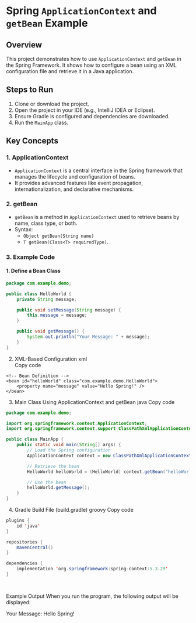 # Spring `ApplicationContext` and `getBean` Example

## Overview
This project demonstrates how to use `ApplicationContext` and `getBean` in the Spring Framework. It shows how to configure a bean using an XML configuration file and retrieve it in a Java application.

## Steps to Run

1. Clone or download the project.
2. Open the project in your IDE (e.g., IntelliJ IDEA or Eclipse).
3. Ensure Gradle is configured and dependencies are downloaded.
4. Run the `MainApp` class.

## Key Concepts

### 1. ApplicationContext
- `ApplicationContext` is a central interface in the Spring framework that manages the lifecycle and configuration of beans.
- It provides advanced features like event propagation, internationalization, and declarative mechanisms.

### 2. getBean
- `getBean` is a method in `ApplicationContext` used to retrieve beans by name, class type, or both.
- Syntax: 
    - `Object getBean(String name)` 
    - `T getBean(Class<T> requiredType)`.

### 3. Example Code

#### 1. Define a Bean Class
```java
package com.example.demo;

public class HelloWorld {
    private String message;

    public void setMessage(String message) {
        this.message = message;
    }

    public void getMessage() {
        System.out.println("Your Message: " + message);
    }
}
```
2. XML-Based Configuration
xml      
Copy code
<!-- beans.xml -->
<?xml version="1.0" encoding="UTF-8"?>
<beans xmlns="http://www.springframework.org/schema/beans"
       xmlns:xsi="http://www.w3.org/2001/XMLSchema-instance"
       xsi:schemaLocation="http://www.springframework.org/schema/beans 
       http://www.springframework.org/schema/beans/spring-beans.xsd">
    
    <!-- Bean Definition -->
    <bean id="helloWorld" class="com.example.demo.HelloWorld">
        <property name="message" value="Hello Spring!" />
    </bean>
</beans>  

3. Main Class Using ApplicationContext and getBean
java
Copy code
```java
package com.example.demo;

import org.springframework.context.ApplicationContext;
import org.springframework.context.support.ClassPathXmlApplicationContext;

public class MainApp {
    public static void main(String[] args) {
        // Load the Spring configuration
        ApplicationContext context = new ClassPathXmlApplicationContext("beans.xml");

        // Retrieve the bean
        HelloWorld helloWorld = (HelloWorld) context.getBean("helloWorld");

        // Use the bean
        helloWorld.getMessage();
    }
}
 ```

4. Gradle Build File (build.gradle)
groovy
Copy code
```java
plugins {
    id 'java'
}

repositories {
    mavenCentral()
}

dependencies {
    implementation 'org.springframework:spring-context:5.3.29'
}

 

```

Example Output
When you run the program, the following output will be displayed:


Your Message: Hello Spring!
